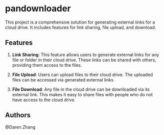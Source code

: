 # pandownloader

This project is a comprehensive solution for generating external links for a cloud drive. It includes features for link sharing, file upload, and download.

## Features

1. **Link Sharing**: This feature allows users to generate external links for any file or folder in their cloud drive. These links can be shared with others, providing them access to the files.

2. **File Upload**: Users can upload files to their cloud drive. The uploaded files can be accessed via generated external links.

3. **File Download**: Any file in the cloud drive can be downloaded via its external link. This makes it easy to share files with people who do not have access to the cloud drive.

## Authors
@Daren.Zhang

